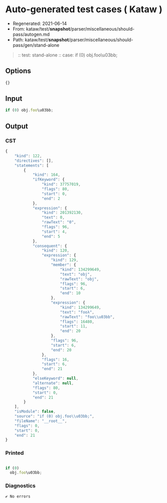 # Auto-generated test cases ( Kataw )
- Regenerated: 2021-06-14
- From: kataw/test/__snapshot__/parser/miscellaneous/should-pass/autogen.md
- Path: kataw/test/__snapshot__/parser/miscellaneous/should-pass/gen/stand-alone
> :: test: stand-alone
> :: case: if (0) obj.foo\u03bb;
## Options

`````js
{}
`````
## Input

`````js
if (0) obj.foo\u03bb;
`````
## Output

### CST

```javascript
{
    "kind": 122,
    "directives": [],
    "statements": [
        {
            "kind": 164,
            "ifKeyword": {
                "kind": 37757019,
                "flags": 80,
                "start": 0,
                "end": 2
            },
            "expression": {
                "kind": 201392130,
                "text": 0,
                "rawText": "0",
                "flags": 96,
                "start": 4,
                "end": 5
            },
            "consequent": {
                "kind": 120,
                "expression": {
                    "kind": 129,
                    "member": {
                        "kind": 134299649,
                        "text": "obj",
                        "rawText": "obj",
                        "flags": 96,
                        "start": 6,
                        "end": 10
                    },
                    "expression": {
                        "kind": 134299649,
                        "text": "fooλ",
                        "rawText": "foo\\u03bb",
                        "flags": 16480,
                        "start": 11,
                        "end": 20
                    },
                    "flags": 96,
                    "start": 6,
                    "end": 20
                },
                "flags": 16,
                "start": 6,
                "end": 21
            },
            "elseKeyword": null,
            "alternate": null,
            "flags": 80,
            "start": 0,
            "end": 21
        }
    ],
    "isModule": false,
    "source": "if (0) obj.foo\\u03bb;",
    "fileName": "__root__",
    "flags": 0,
    "start": 0,
    "end": 21
}
```

### Printed

```javascript

if (0)
  obj.foo\u03bb;

```

### Diagnostics

```javascript
✔ No errors
```

